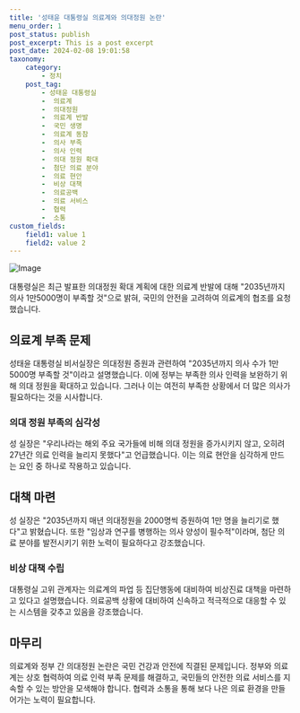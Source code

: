 ```yaml
---
title: '성태윤 대통령실 의료계와 의대정원 논란'
menu_order: 1
post_status: publish
post_excerpt: This is a post excerpt
post_date: 2024-02-08 19:01:58
taxonomy:
    category:
        - 정치
    post_tag:
        - 성태윤 대통령실
        -  의료계
        -  의대정원
        -  의료계 반발
        -  국민 생명
        -  의료계 동참
        -  의사 부족
        -  의사 인력
        -  의대 정원 확대
        -  첨단 의료 분야
        -  의료 현안
        -  비상 대책
        -  의료공백
        -  의료 서비스
        -  협력
        -  소통
custom_fields:
    field1: value 1
    field2: value 2
---
```


![Image](https://imgnews.pstatic.net/image/366/2024/02/08/0000969449_001_20240208163601424.JPG?type=w647)

대통령실은 최근 발표한 의대정원 확대 계획에 대한 의료계 반발에 대해 "2035년까지 의사 1만5000명이 부족할 것"으로 밝혀, 국민의 안전을 고려하여 의료계의 협조를 요청했습니다.
## 의료계 부족 문제
성태윤 대통령실 비서실장은 의대정원 증원과 관련하여 "2035년까지 의사 수가 1만5000명 부족할 것"이라고 설명했습니다. 이에 정부는 부족한 의사 인력을 보완하기 위해 의대 정원을 확대하고 있습니다. 그러나 이는 여전히 부족한 상황에서 더 많은 의사가 필요하다는 것을 시사합니다.
### 의대 정원 부족의 심각성
성 실장은 "우리나라는 해외 주요 국가들에 비해 의대 정원을 증가시키지 않고, 오히려 27년간 의료 인력을 늘리지 못했다"고 언급했습니다. 이는 의료 현안을 심각하게 만드는 요인 중 하나로 작용하고 있습니다.
## 대책 마련
성 실장은 "2035년까지 매년 의대정원을 2000명씩 증원하여 1만 명을 늘리기로 했다"고 밝혔습니다. 또한 "임상과 연구를 병행하는 의사 양성이 필수적"이라며, 첨단 의료 분야를 발전시키기 위한 노력이 필요하다고 강조했습니다.
### 비상 대책 수립
대통령실 고위 관계자는 의료계의 파업 등 집단행동에 대비하여 비상진료 대책을 마련하고 있다고 설명했습니다. 의료공백 상황에 대비하여 신속하고 적극적으로 대응할 수 있는 시스템을 갖추고 있음을 강조했습니다.
## 마무리
의료계와 정부 간 의대정원 논란은 국민 건강과 안전에 직결된 문제입니다. 정부와 의료계는 상호 협력하여 의료 인력 부족 문제를 해결하고, 국민들의 안전한 의료 서비스를 지속할 수 있는 방안을 모색해야 합니다. 협력과 소통을 통해 보다 나은 의료 환경을 만들어가는 노력이 필요합니다.
